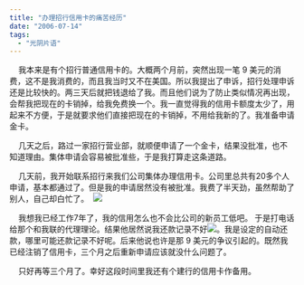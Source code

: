 ```yaml
---
title: "办理招行信用卡的痛苦经历"
date: "2006-07-14"
tags: 
  - "光阴片语"
---
```


    我本来是有个招行普通信用卡的。大概两个月前，突然出现一笔 9 美元的消费，这不是我消费的，而且我当时又不在美国。所以我提出了申诉，招行处理申诉还是比较快的。两三天后就把钱退给了我。而且他们说为了防止类似情况再出现，会帮我把现在的卡销掉，给我免费换一个。我一直觉得我的信用卡额度太少了，用起来不方便，于是就要求他们直接把现在的卡销掉，不用给我新的了。我准备申请金卡。

    几天之后，路过一家招行营业部，就顺便申请了一个金卡，结果没批准，也不知道理由。集体申请会容易被批准些，于是我打算走这条道路。

    几天前，我开始联系招行来我们公司集体办理信用卡。公司里总共有20多个人申请，基本都通过了。但是我的申请居然没有被批准。我费了半天劲，虽然帮助了别人，自己却白忙了。  ![](images/smile_cry.gif)     

    我想我已经工作7年了，我的信用怎么也不会比公司的新员工低吧。 于是打电话给那个和我联的代理理论。结果他居然说我还款记录不好![](images/smile_angry.gif)。我是设定的自动还款，哪里可能还款记录不好呢。后来他说也许是那 9 美元的争议引起的。既然我已经注销了信用卡，三个月之后重新申请应该就没什么问题了。

    只好再等三个月了。幸好这段时间里我还有个建行的信用卡作备用。
